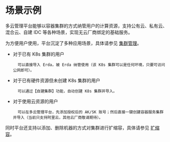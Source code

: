 # 场景示例

多云管理平台能够以容器集群的方式纳管用户的计算资源，支持公有云、私有云、混合云、自建 IDC 等各种场景，实现无云厂商绑定的基础服务。

为方便用户使用，平台沉淀了多种应用场景，具体请参见 [集群管理](./guide/cluster/management.md)。
- 对于已有 K8s 集群的用户

  ```
    可以直接导入 Erda，被 Erda 纳管使用（该 K8s 集群可以是任何环境，只要可访问公网即可）。
  ```
- 对于已有硬件资源但未创建 K8s 集群的用户

  ```
    可以通过【自建集群】功能，自动创建 K8s 集群并导入。
  ```
- 对于使用云资源的用户

  ```
    可以在多云管理平台，先添加授权后的 AK/SK 账号；然后直接一键创建容器服务集群并导入（当前只支持阿里云，其他云厂商敬请期待）。
  ```

同时平台还支持以添加、删除机器的方式对集群进行扩缩容，具体请参见 [扩缩容](./guide/cluster/autoscaling.md)。

  


